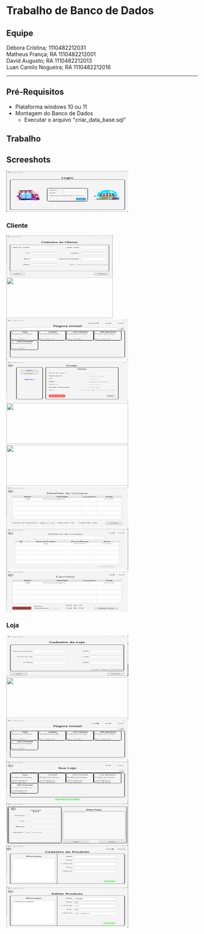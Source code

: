 # Trabalho de Banco de Dados

## Equipe

Débora Cristina; 1110482212031 <br>
Matheus França; RA 1110482212001 <br>
David Augusto; RA 1110482212013 <br>
Luan Camilo Nogueira; RA 1110482212016 <br>

----

## Pré-Requisitos

- Plataforma windows 10 ou 11
- Montagem do Banco de Dados
  - Executar o arquivo "criar_data_base.sql"


## Trabalho



## Screeshots

<img src="Img's README\@BD-login.png" width="321" height="107">

### Cliente

<img src="Img's README\@BD-adicionar cliente, dados pessoais.png" width="280" height="107">
<img src="Img's README\@BD-adicionar cliente, endereço.png" width="280" height="107">
<img src="Img's README\@BD-home cli.png" width="321" height="107">
<img src="Img's README\@BD-Menu conta cli.png" width="321" height="107">
<img src="Img's README\@BD-Menu conta endereços cli.png" width="321" height="107">
<img src="Img's README\@BD-Menu conta add endereço cli.png" width="321" height="107">
<img src="Img's README\@BD-Detalhes compra.png" width="321" height="107">
<img src="Img's README\@BD-historico de compras.png" width="321" height="107">
<img src="Img's README\@BD-carrinho.png" width="321" height="107">

### Loja

<img src="Img's README\@BD-adicionar loja, dados pessoais.png" width="321" height="107">
<img src="Img's README\@BD-adicionar loja, endereço.png" width="321" height="107">

<img src="Img's README\@BD-home loja.png" width="321" height="107">
<img src="Img's README\@BD-Pagina da loja.png" width="321" height="107">


<img src="Img's README\@BD-consultar produto loja.png" width="321" height="107"> 
<img src="Img's README\@BD-adicionar produto loja.png" width="321" height="107">
<img src="Img's README\@BD-editar produto loja.png" width="321" height="107"> 
